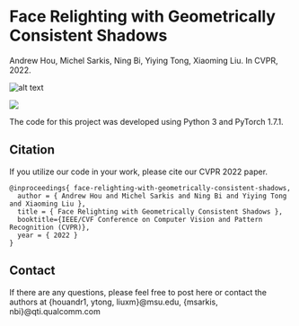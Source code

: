 # Face Relighting with Geometrically Consistent Shadows
Andrew Hou, Michel Sarkis, Ning Bi, Yiying Tong, Xiaoming Liu. In CVPR, 2022. 

![alt text](https://github.com/andrewhou1/GeomConsistentFR/blob/main/Overview_Figure_CVPR2022.png)

![](https://github.com/andrewhou1/GeomConsistentFR/blob/main/CVPR2022_video.gif)

The code for this project was developed using Python 3 and PyTorch 1.7.1. 

## Citation 
If you utilize our code in your work, please cite our CVPR 2022 paper. 
```
@inproceedings{ face-relighting-with-geometrically-consistent-shadows,
  author = { Andrew Hou and Michel Sarkis and Ning Bi and Yiying Tong and Xiaoming Liu },
  title = { Face Relighting with Geometrically Consistent Shadows },
  booktitle={IEEE/CVF Conference on Computer Vision and Pattern Recognition (CVPR)},
  year = { 2022 }
}
```

## Contact 
If there are any questions, please feel free to post here or contact the authors at {houandr1, ytong, liuxm}@msu.edu, {msarkis, nbi}@qti.qualcomm.com
